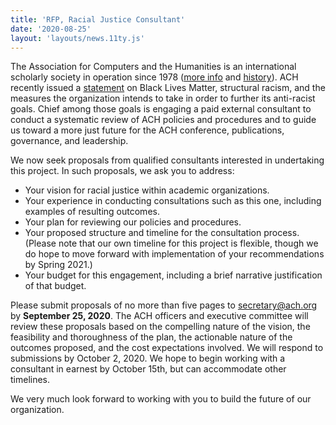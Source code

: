 ```yaml
---
title: 'RFP, Racial Justice Consultant'
date: '2020-08-25'
layout: 'layouts/news.11ty.js'
---
```

The Association for Computers and the Humanities is an international scholarly society in operation since 1978 ([more info](/about/) and [history](/about/history/)). ACH recently issued a [statement](/news/2020/06/ach-statement-on-black-lives-matter-structural-racism-and-our-organization/) on Black Lives Matter, structural racism, and the measures the organization intends to take in order to further its anti-racist goals. Chief among those goals is engaging a paid external consultant to conduct a systematic review of ACH policies and procedures and to guide us toward a more just future for the ACH conference, publications, governance, and leadership.

We now seek proposals from qualified consultants interested in undertaking this project. In such proposals, we ask you to address:

- Your vision for racial justice within academic organizations.
- Your experience in conducting consultations such as this one, including examples of resulting outcomes.
- Your plan for reviewing our policies and procedures.
- Your proposed structure and timeline for the consultation process. (Please note that our own timeline for this project is flexible, though we do hope to move forward with implementation of your recommendations by Spring 2021.)
- Your budget for this engagement, including a brief narrative justification of that budget.

Please submit proposals of no more than five pages to [secretary@ach.org](mailto:secretary@ach.org) by **September 25, 2020**. The ACH officers and executive committee will review these proposals based on the compelling nature of the vision, the feasibility and thoroughness of the plan, the actionable nature of the outcomes proposed, and the cost expectations involved. We will respond to submissions by October 2, 2020. We hope to begin working with a consultant in earnest by October 15th, but can accommodate other timelines.

We very much look forward to working with you to build the future of our organization.
